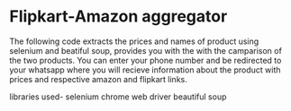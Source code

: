 # Flipkart-Amazon aggregator
 The following code extracts the prices and names of product using selenium and beatiful soup, provides you with the with the camparison of the two products. You can enter your phone number and be redirected to your whatsapp where you will recieve information about the product with prices and respective amazon and flipkart links.
 
 
 libraries used-
 selenium
 chrome web driver
 beautiful soup

